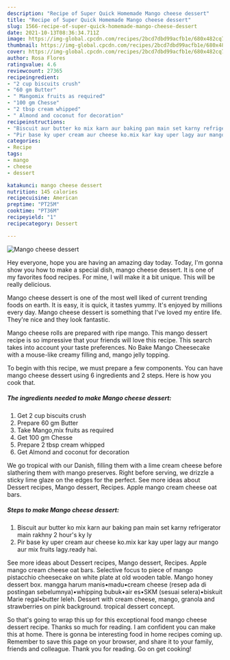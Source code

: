 ```yaml
---
description: "Recipe of Super Quick Homemade Mango cheese dessert"
title: "Recipe of Super Quick Homemade Mango cheese dessert"
slug: 1566-recipe-of-super-quick-homemade-mango-cheese-dessert
date: 2021-10-13T08:36:34.711Z
image: https://img-global.cpcdn.com/recipes/2bcd7dbd99acfb1e/680x482cq70/mango-cheese-dessert-recipe-main-photo.jpg
thumbnail: https://img-global.cpcdn.com/recipes/2bcd7dbd99acfb1e/680x482cq70/mango-cheese-dessert-recipe-main-photo.jpg
cover: https://img-global.cpcdn.com/recipes/2bcd7dbd99acfb1e/680x482cq70/mango-cheese-dessert-recipe-main-photo.jpg
author: Rosa Flores
ratingvalue: 4.6
reviewcount: 27365
recipeingredient:
- "2 cup biscuits crush"
- "60 gm Butter"
- " Mangomix fruits as required"
- "100 gm Chesse"
- "2 tbsp cream whipped"
- " Almond and coconut for decoration"
recipeinstructions:
- "Biscuit aur butter ko mix karn aur baking pan main set karny refrigerator main rakhny 2 hour&#39;s ky ly"
- "Pir base ky uper cream aur cheese ko.mix kar kay uper lagy aur mango aur mix fruits lagy.ready hai."
categories:
- Recipe
tags:
- mango
- cheese
- dessert

katakunci: mango cheese dessert 
nutrition: 145 calories
recipecuisine: American
preptime: "PT25M"
cooktime: "PT36M"
recipeyield: "1"
recipecategory: Dessert

---
```



![Mango cheese dessert](https://img-global.cpcdn.com/recipes/2bcd7dbd99acfb1e/680x482cq70/mango-cheese-dessert-recipe-main-photo.jpg)

Hey everyone, hope you are having an amazing day today. Today, I'm gonna show you how to make a special dish, mango cheese dessert. It is one of my favorites food recipes. For mine, I will make it a bit unique. This will be really delicious.

Mango cheese dessert is one of the most well liked of current trending foods on earth. It is easy, it is quick, it tastes yummy. It's enjoyed by millions every day. Mango cheese dessert is something that I've loved my entire life. They're nice and they look fantastic.

Mango cheese rolls are prepared with ripe mango. This mango dessert recipe is so impressive that your friends will love this recipe. This search takes into account your taste preferences. No Bake Mango Cheesecake with a mouse-like creamy filling and, mango jelly topping.


To begin with this recipe, we must prepare a few components. You can have mango cheese dessert using 6 ingredients and 2 steps. Here is how you cook that.

<!--inarticleads1-->

##### The ingredients needed to make Mango cheese dessert:

1. Get 2 cup biscuits crush
1. Prepare 60 gm Butter
1. Take  Mango,mix fruits as required
1. Get 100 gm Chesse
1. Prepare 2 tbsp cream whipped
1. Get  Almond and coconut for decoration


We go tropical with our Danish, filling them with a lime cream cheese before slathering them with mango preserves. Right before serving, we drizzle a sticky lime glaze on the edges for the perfect. See more ideas about Dessert recipes, Mango dessert, Recipes. Apple mango cream cheese oat bars. 

<!--inarticleads2-->

##### Steps to make Mango cheese dessert:

1. Biscuit aur butter ko mix karn aur baking pan main set karny refrigerator main rakhny 2 hour&#39;s ky ly
1. Pir base ky uper cream aur cheese ko.mix kar kay uper lagy aur mango aur mix fruits lagy.ready hai.


See more ideas about Dessert recipes, Mango dessert, Recipes. Apple mango cream cheese oat bars. Selective focus to piece of mango pistacchio cheesecake on white plate at old wooden table. Mango honey dessert box. mangga harum manis•madu•cream cheese (resep ada di postingan sebelumnya)•whipping bubuk•air es•SKM (sesuai selera)•biskuit Marie regal•butter leleh. Dessert with cream cheese, mango, granola and strawberries on pink background. tropical dessert concept. 

So that's going to wrap this up for this exceptional food mango cheese dessert recipe. Thanks so much for reading. I am confident you can make this at home. There is gonna be interesting food in home recipes coming up. Remember to save this page on your browser, and share it to your family, friends and colleague. Thank you for reading. Go on get cooking!
